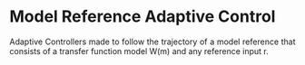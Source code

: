 # Model Reference Adaptive Control
<p align=justify> Adaptive Controllers made to follow the trajectory of a model reference that consists of a transfer function model W(m) and any reference input r. <br> </p>
